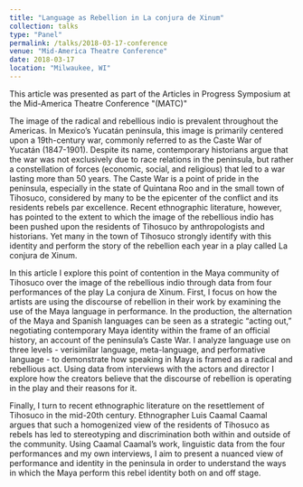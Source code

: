 ```yaml
---
title: "Language as Rebellion in La conjura de Xinum"
collection: talks
type: "Panel"
permalink: /talks/2018-03-17-conference
venue: "Mid-America Theatre Conference"
date: 2018-03-17
location: "Milwaukee, WI"
---
```


This article was presented as part of the Articles in Progress Symposium at the Mid-America Theatre Conference "(MATC)" 

The image of the radical and rebellious indio is prevalent throughout the Americas. In Mexico’s Yucatán peninsula, this image is primarily centered upon a 19th-century war, commonly referred to as the Caste War of Yucatán (1847-1901). Despite its name, contemporary historians argue that the war was not exclusively due to race relations in the peninsula, but rather a constellation of forces (economic, social, and religious) that led to a war lasting more than 50 years. The Caste War is a point of pride in the peninsula, especially in the state of Quintana Roo and in the small town of Tihosuco, considered by many to be the epicenter of the conflict and its residents rebels par excellence. Recent ethnographic literature, however, has pointed to the extent to which the image of the rebellious indio has been pushed upon the residents of Tihosuco by anthropologists and historians. Yet many in the town of Tihosuco strongly identify with this identity and perform the story of the rebellion each year in a play called La conjura de Xinum.  

In this article I explore this point of contention in the Maya community of Tihosuco over the image of the rebellious indio through data from four performances of the play La conjura de Xinum. First, I focus on how the artists are using the discourse of rebellion in their work by examining the use of the Maya language in performance. In the production, the alternation of the Maya and Spanish languages can be seen as a strategic “acting out,” negotiating contemporary Maya identity within the frame of an official history, an account of the peninsula’s Caste War. I analyze language use on three levels - verisimilar language, meta-language, and performative language - to demonstrate how speaking in Maya is framed as a radical and rebellious act. Using data from interviews with the actors and director I explore how the creators believe that the discourse of rebellion is operating in the play and their reasons for it.  

Finally, I turn to recent ethnographic literature on the resettlement of Tihosuco in the mid-20th century. Ethnographer Luis Caamal Caamal argues that such a homogenized view of the residents of Tihosuco as rebels has led to stereotyping and discrimination both within and outside of the community. Using Caamal Caamal’s work, linguistic data from the four performances and my own interviews, I aim to present a nuanced view of performance and identity in the peninsula in order to understand the ways in which the Maya perform this rebel identity both on and off stage.  
